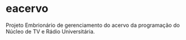# eacervo
Projeto Embrionário de gerenciamento do acervo da programação do Núcleo de TV e Rádio Universitária.
